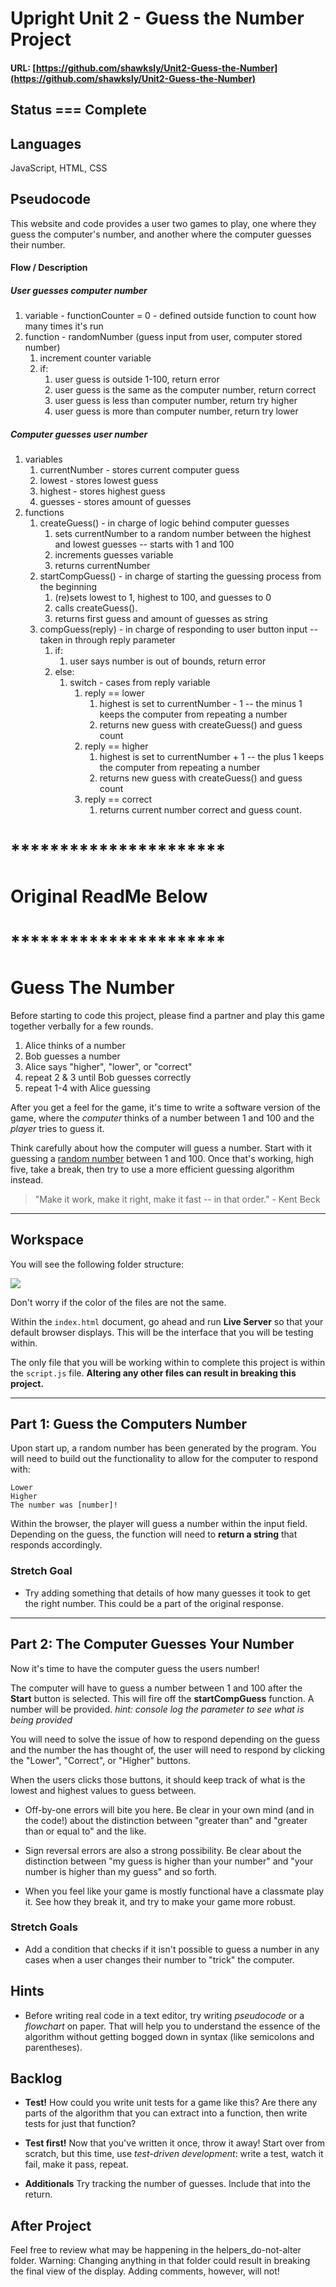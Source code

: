 # Upright Unit 2 - Guess the Number Project

#### URL: [https://github.com/shawksly/Unit2-Guess-the-Number](https://github.com/shawksly/Unit2-Guess-the-Number)

## Status === Complete

## Languages

JavaScript, HTML, CSS

## Pseudocode
This website and code provides a user two games to play, one where they guess the computer's number, and another where the computer guesses their number.

#### Flow / Description
##### User guesses computer number
1. variable - functionCounter  = 0 - defined outside function to count how many times it's run
2. function - randomNumber (guess input from user, computer stored number)
    1. increment counter variable
    2. if:
        1. user guess is outside 1-100, return error
        2. user guess is the same as the computer number, return correct
        3. user guess is less than computer number, return try higher
        4. user guess is more than computer number, return try lower
##### Computer guesses user number
1. variables
    1. currentNumber - stores current computer guess
    2. lowest - stores lowest guess
    3. highest - stores highest guess
    4. guesses - stores amount of guesses
2. functions
    1. createGuess() - in charge of logic behind computer guesses
        1. sets currentNumber to a random number between the highest and lowest guesses -- starts with 1 and 100
        2. increments guesses variable
        3. returns currentNumber
    2. startCompGuess() - in charge of starting the guessing process from the beginning
        1. (re)sets lowest to 1, highest to 100, and guesses to 0
        2. calls createGuess().
        3. returns first guess and amount of guesses as string
    3. compGuess(reply) - in charge of responding to user button input -- taken in through reply parameter
        1. if:
            1. user says number is out of bounds, return error
        2. else:
            1. switch - cases from reply variable
                1. reply == lower
                    1. highest is set to currentNumber - 1 -- the minus 1 keeps the computer from repeating a number
                    2. returns new guess with createGuess() and guess count
                2. reply == higher
                    1. highest is set to currentNumber + 1 -- the plus 1 keeps the computer from repeating a number
                    2. returns new guess with createGuess() and guess count
                3. reply == correct
                    1. returns current number correct and guess count.


# **********************
# Original ReadMe Below
# **********************
# Guess The Number

Before starting to code this project, please find a partner and play this game together verbally for a few rounds.

1. Alice thinks of a number
2. Bob guesses a number
3. Alice says "higher", "lower", or "correct"
4. repeat 2 & 3 until Bob guesses correctly
5. repeat 1-4 with Alice guessing

After you get a feel for the game, it's time to write a software version of the game, where the *computer* thinks of a number between 1 and 100 and the *player* tries to guess it.

Think carefully about how the computer will guess a number. Start with it guessing a [random number](https://developer.mozilla.org/en-US/docs/Web/JavaScript/Reference/Global_Objects/Math/random) between 1 and 100. Once that's working, high five, take a break, then try to use a more efficient guessing algorithm instead.

> "Make it work, make it right, make it fast -- in that order." - Kent Beck

---

## Workspace
You will see the following folder structure:

<img src='./assets/filestructure02.png' />

Don't worry if the color of the files are not the same.

Within the ```index.html``` document, go ahead and run **Live Server** so that your default browser displays. This will be the interface that you will be testing within.

The only file that you will be working within to complete this project is within the ```script.js``` file. **Altering any other files can result in breaking this project.**

---

## Part 1: Guess the Computers Number

Upon start up, a random number has been generated by the program. You will need to build out the functionality to allow for the computer to respond with:
```
Lower
Higher
The number was [number]!
```

Within the browser, the player will guess a number within the input field. Depending on the guess, the function will need to **return a string** that responds accordingly.

### Stretch Goal
- Try adding something that details of how many guesses it took to get the right number. This could be a part of the original response.

--- 
## Part 2: The Computer Guesses Your Number

Now it's time to have the computer guess the users number!

The computer will have to guess a number between 1 and 100 after the **Start** button is selected. This will fire off the **startCompGuess** function. A number will be provided. *hint: console log the parameter to see what is being provided*

You will need to solve the issue of how to respond depending on the guess and the number the has thought of, the user will need to respond by clicking the "Lower", "Correct", or "Higher" buttons. 

When the users clicks those buttons, it should keep track of what is the lowest and highest values to guess between.

* Off-by-one errors will bite you here. Be clear in your own mind (and in the code!) about the distinction between "greater than" and "greater than or equal to" and the like.

* Sign reversal errors are also a strong possibility. Be clear about the distinction between "my guess is higher than your number" and "your number is higher than my guess" and so forth.

* When you feel like your game is mostly functional have a classmate play it.  See how they break it, and try to make your game more robust.

### Stretch Goals
- Add a condition that checks if it isn't possible to guess a number in any cases when a user changes their number to "trick" the computer.

## Hints

* Before writing real code in a text editor, try writing *pseudocode* or a *flowchart* on paper. That will help you to understand the essence of the algorithm without getting bogged down in syntax (like semicolons and parentheses).


## Backlog

* **Test!** How could you write unit tests for a game like this? Are there any parts of the algorithm that you can extract into a function, then write tests for just that function?

* **Test first!** Now that you've written it once, throw it away! Start over from scratch, but this time, use *test-driven development*: write a test, watch it fail, make it pass, repeat.

* **Additionals** Try tracking the number of guesses. Include that into the return.

## After Project

Feel free to review what may be happening in the helpers_do-not-alter folder. Warning: Changing anything in that folder could result in breaking the final view of the display. Adding comments, however, will not! 